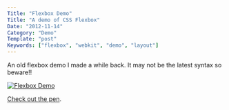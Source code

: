 ```yaml
---
Title: "Flexbox Demo"
Title: "A demo of CSS Flexbox"
Date: "2012-11-14"
Category: "Demo"
Template: "post"
Keywords: ["flexbox", "webkit", "demo", "layout"]
---
```


An old flexbox demo I made a while back. It may not be the latest syntax so beware!!

[![Flexbox Demo](http://ohdoylerules.com/images/Screen-Shot-2012-11-13-at-4.23.41-PM-e135284190554411.png "Flexbox Demo")](http://codepen.io/james2doyle/pen/svEek)

[Check out the pen](http://codepen.io/james2doyle/pen/svEek "Codepen Link").
